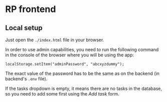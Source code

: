 # RP frontend

## Local setup

Just open the `./index.html` file in your browser.

In order to use admin capabilities, you need to run the following command in
the console of the browser where you will be using the app:

`localStorage.setItem("adminPassword", "abcxyzdummy");`

The exact value of the password has to be the same as on the backend (in backend's `.env` file).

If the tasks dropdown is empty, it means there are no tasks in the database, so you need to
add some first using the _Add task_ form.
